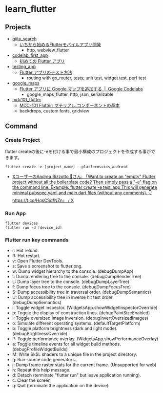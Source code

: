 # learn_flutter

## Projects

- [qiita_search](/qiita_search/)
  - [いちから始めるFlutterモバイルアプリ開発](https://zenn.dev/heyhey1028/books/flutter-basics)
    - http, webview_flutter
- [codelab_first_app](/codelab_first_app/)
  - [初めての Flutter アプリ](https://codelabs.developers.google.com/codelabs/flutter-codelab-first?hl=ja#0)
- [testing_app](/testing_app/)
  - [Flutter アプリのテスト方法](https://codelabs.developers.google.com/codelabs/flutter-app-testing?hl=ja#0)
    - routing with go_router, tests; unit test, widget test, perf test
- [google_maps](/google_maps/)
  - [Flutter アプリに Google マップを追加する  |  Google Codelabs](https://codelabs.developers.google.com/codelabs/google-maps-in-flutter?hl=ja#0)
    - google_maps_flutter, http, json_serializable
- [mdc101_flutter](/mdc101_flutter/)
  - [MDC-101 Flutter: マテリアル コンポーネントの基本](https://codelabs.developers.google.com/codelabs/mdc-101-flutter?hl=ja#0)
  - backdrops, custom fonts, gridview

## Command

### Create Project

flutter createの後に-eを付ける事で最小構成のプロジェクトを作成する事ができます。

```shell
flutter create -e [project_name] --platforms=ios,android
```

- [XユーザーのAndrea Bizzotto 💙さん: 「Want to create an "empty" Flutter project without all the boilerplate code? Then simply pass a "-e" flag on the command line. Example: flutter create -e test_app This will generate minimal pubspec.yaml and main.dart files (without any comments). 👇 https://t.co/HqsCSdfNZn」 / X](https://x.com/biz84/status/1663204152032231425)

### Run App

```shell
flutter devices
flutter run -d [device_id]
```

### Flutter run key commands

- r: Hot reload.
- R: Hot restart.
- v: Open Flutter DevTools.
- s: Save a screenshot to flutter.png.
- w: Dump widget hierarchy to the console.                                               (debugDumpApp)
- t: Dump rendering tree to the console.                                          (debugDumpRenderTree)
- L: Dump layer tree to the console.                                               (debugDumpLayerTree)
- f: Dump focus tree to the console.                                               (debugDumpFocusTree)
- S: Dump accessibility tree in traversal order.                                   (debugDumpSemantics)
- U: Dump accessibility tree in inverse hit test order.                            (debugDumpSemantics)
- i: Toggle widget inspector.                                  (WidgetsApp.showWidgetInspectorOverride)
- p: Toggle the display of construction lines.                                  (debugPaintSizeEnabled)
- I: Toggle oversized image inversion.                                     (debugInvertOversizedImages)
- o: Simulate different operating systems.                                      (defaultTargetPlatform)
- b: Toggle platform brightness (dark and light mode).                        (debugBrightnessOverride)
- P: Toggle performance overlay.                                    (WidgetsApp.showPerformanceOverlay)
- a: Toggle timeline events for all widget build methods.                    (debugProfileWidgetBuilds)
- M: Write SkSL shaders to a unique file in the project directory.
- g: Run source code generators.
- j: Dump frame raster stats for the current frame. (Unsupported for web)
- h: Repeat this help message.
- d: Detach (terminate "flutter run" but leave application running).
- c: Clear the screen
- q: Quit (terminate the application on the device).
